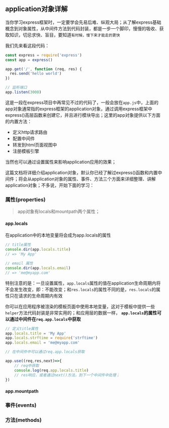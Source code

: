 <!--
 * @Description: 
 * @Version: Beata1.0
 * @Autor: 【B站&公众号】Rong姐姐好可爱
 * @Date: 2020-09-19 23:51:48
 * @LastEditors: 【B站&公众号】Rong姐姐好可爱
 * @LastEditTime: 2020-09-20 23:14:27
-->


## application对象详解

当你学习express框架时，一定要学会先易后难、纵观大局；从了解express基础概念到对象属性，从中间件方法到代码封装，都是一步一个脚印，慢慢的吸收、获取知识，切忌求快、盲目，要知道`有时候，慢下来才能走的更快`

我们先来看这段代码：
```javascript
const express = require('express')
const app = express()

app.get('/', function (req, res) {
  res.send('hello world')
})

// 监听端口
app.listen(3000)
```
这是一段在express项目中再常见不过的代码了，一般会放在`app.js`中，上面的app对象通常指的express框架的application对象，通过调用express框架中express()高层函数来创建它，并且进行模块导出；这里的app对象提供以下方面的内置方法：

- 定义http请求路由
- 配置中间件
- 转发到html页面视图中
- 注册模板引擎

当然也可以通过设置属性来影响application应用的效果；

这篇文档将详细介绍application对象，默认你已经了解过express()函数和内置中间件；将会从application对象的属性、事件、方法三个方面来详细整理、讲解application对象；不多说，开始下面的学习：

### 属性(properties)

> app对象有locals和mountpath两个属性；

#### app.locals

在application中的本地变量将会成为app.locals的属性

```javascript
// title属性
console.dir(app.locals.title)
// => 'My App'

// email 属性
console.dir(app.locals.email)
// => 'me@myapp.com'
```
特别注意的是：一旦设置属性，`app.locals`属性的值在application生命周期内将不会发生改变，即：不能改变；和`res.locals`的属性不同的是，`res.locals`的属性只在请求的生命周期内有效

你可以在应用程序被渲染的模板页面中使用本地变量，这对于模板中提供一些`helper`方法代码封装是非常实用的；和应用层的数据一样， **`app.locals`的属性可以通过中间件在`req.app.locals`中获取**

```javascript
// 定义title属性
app.locals.title = 'My App'
app.locals.strftime = require('strftime')
app.locals.email = 'me@myapp.com'

// 在中间件中可以通过req.app.locals获取

app.use((req,res,next)=>{
    // req中获取
    console.log(req.app.locals.title)
    // res响应，或者通过next()方法，到下一个中间件中处理；
})
```


#### app.mountpath

### 事件(events)

### 方法(methods)
